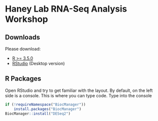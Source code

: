 # Haney Lab RNA-Seq Analysis Workshop

## Downloads
Please download:
* [R >= 3.5.0](https://cran.r-project.org)
* [RStudio](https://www.rstudio.com/products/rstudio/download/) (Desktop version)

## R Packages
Open RStudio and try to get familiar with the layout. By default, on the left side is a console. This is where you can type
code. Type into the console
```R
if (!requireNamespace("BiocManager"))
    install.packages("BiocManager")
BiocManager::install("DESeq2")
```

